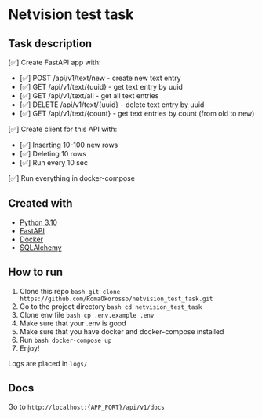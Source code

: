# Netvision test task

## Task description

[✅] Create FastAPI app with:

- [✅] POST /api/v1/text/new - create new text entry
- [✅] GET /api/v1/text/{uuid} - get text entry by uuid
- [✅] GET /api/v1/text/all - get all text entries
- [✅] DELETE /api/v1/text/{uuid} - delete text entry by uuid
- [✅] GET /api/v1/text/{count} - get text entries by count (from old to new)

[✅] Create client for this API with:

- [✅] Inserting 10-100 new rows
- [✅] Deleting 10 rows
- [✅] Run every 10 sec

[✅] Run everything in docker-compose

## Created with

- [Python 3.10](https://www.python.org/)
- [FastAPI](https://fastapi.tiangolo.com/)
- [Docker](https://www.docker.com/)
- [SQLAlchemy](https://www.sqlalchemy.org/)

## How to run

1. Clone this repo ```bash
   git clone https://github.com/RomaOkorosso/netvision_test_task.git```
2. Go to the project directory ```bash
   cd netvision_test_task```
3. Clone env file ```bash
   cp .env.example .env```
4. Make sure that your .env is good
5. Make sure that you have docker and docker-compose installed
6. Run ```bash
   docker-compose up```
7. Enjoy!

Logs are placed in `logs/`

## Docs

Go to `http://localhost:{APP_PORT}/api/v1/docs`